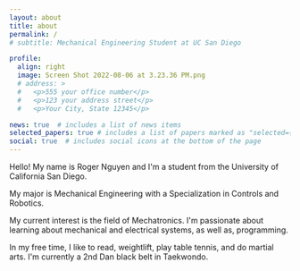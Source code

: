 ```yaml
---
layout: about
title: about
permalink: /
# subtitle: Mechanical Engineering Student at UC San Diego

profile:
  align: right
  image: Screen Shot 2022-08-06 at 3.23.36 PM.png
  # address: >
  #   <p>555 your office number</p>
  #   <p>123 your address street</p>
  #   <p>Your City, State 12345</p>

news: true  # includes a list of news items
selected_papers: true # includes a list of papers marked as "selected={true}"
social: true  # includes social icons at the bottom of the page
---
```


Hello! My name is Roger Nguyen and I'm a student from the University of California San Diego. 

My major is Mechanical Engineering with a Specialization in Controls and Robotics.

My current interest is the field of Mechatronics. I'm passionate about learning about mechanical and electrical systems, as well as, programming.

In my free time, I like to read, weightlift, play table tennis, and do martial arts. I'm currently a 2nd Dan black belt in Taekwondo.

<!-- Write your biography here. Tell the world about yourself. Link to your favorite [subreddit](http://reddit.com). You can put a picture in, too. The code is already in, just name your picture `prof_pic.jpg` and put it in the `img/` folder.

Put your address / P.O. box / other info right below your picture. You can also disable any these elements by editing `profile` property of the YAML header of your `_pages/about.md`. Edit `_bibliography/papers.bib` and Jekyll will render your [publications page](/al-folio/publications/) automatically.

Link to your social media connections, too. This theme is set up to use [Font Awesome icons](http://fortawesome.github.io/Font-Awesome/) and [Academicons](https://jpswalsh.github.io/academicons/), like the ones below. Add your Facebook, Twitter, LinkedIn, Google Scholar, or just disable all of them. -->
